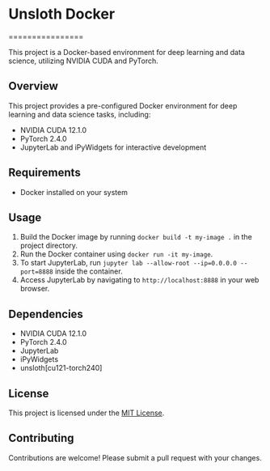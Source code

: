 # Unsloth Docker
================

This project is a Docker-based environment for deep learning and data science, utilizing NVIDIA CUDA and PyTorch.

## Overview

This project provides a pre-configured Docker environment for deep learning and data science tasks, including:

* NVIDIA CUDA 12.1.0
* PyTorch 2.4.0
* JupyterLab and iPyWidgets for interactive development

## Requirements

* Docker installed on your system

## Usage

1. Build the Docker image by running `docker build -t my-image .` in the project directory.
2. Run the Docker container using `docker run -it my-image`.
3. To start JupyterLab, run `jupyter lab --allow-root --ip=0.0.0.0 --port=8888` inside the container.
4. Access JupyterLab by navigating to `http://localhost:8888` in your web browser.

## Dependencies

* NVIDIA CUDA 12.1.0
* PyTorch 2.4.0
* JupyterLab
* iPyWidgets
* unsloth[cu121-torch240]

## License

This project is licensed under the [MIT License](LICENSE).

## Contributing

Contributions are welcome! Please submit a pull request with your changes.